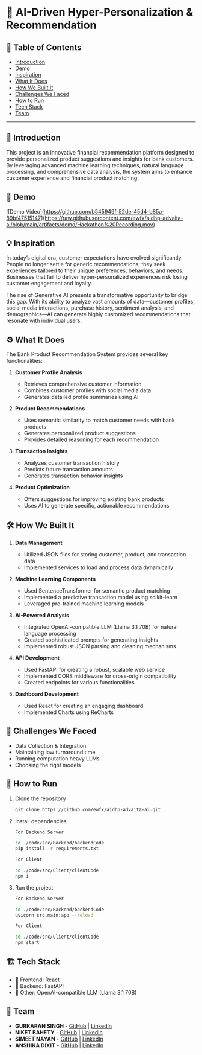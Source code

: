 # 🚀 AI-Driven Hyper-Personalization & Recommendation

## 📌 Table of Contents
- [Introduction](#introduction)
- [Demo](#demo)
- [Inspiration](#inspiration)
- [What It Does](#what-it-does)
- [How We Built It](#how-we-built-it)
- [Challenges We Faced](#challenges-we-faced)
- [How to Run](#how-to-run)
- [Tech Stack](#tech-stack)
- [Team](#team)

---

## 🎯 Introduction
This project is an innovative financial recommendation platform designed to provide personalized product suggestions and insights for bank customers. By leveraging advanced machine learning techniques, natural language processing, and comprehensive data analysis, the system aims to enhance customer experience and financial product matching.

## 🎥 Demo
![Demo Video](https://github.com/b545949f-52de-45d4-b85a-89bf47515147](https://raw.githubusercontent.com/ewfx/aidhp-advaita-ai/blob/main/artifacts/demo/Hackathon%20Recording.mov)

## 💡 Inspiration
In today’s digital era, customer expectations have evolved significantly. People no longer settle for generic recommendations; they seek experiences tailored to their unique preferences, behaviors, and needs. Businesses that fail to deliver hyper-personalized experiences risk losing customer engagement and loyalty.

The rise of Generative AI presents a transformative opportunity to bridge this gap. With its ability to analyze vast amounts of data—customer profiles, social media interactions, purchase history, sentiment analysis, and demographics—AI can generate highly customized recommendations that resonate with individual users.


## ⚙️ What It Does
The Bank Product Recommendation System provides several key functionalities:

1. **Customer Profile Analysis**
   - Retrieves comprehensive customer information
   - Combines customer profiles with social media data
   - Generates detailed profile summaries using AI

2. **Product Recommendations**
   - Uses semantic similarity to match customer needs with bank products
   - Generates personalized product suggestions
   - Provides detailed reasoning for each recommendation

3. **Transaction Insights**
   - Analyzes customer transaction history
   - Predicts future transaction amounts
   - Generates transaction behavior insights

4. **Product Optimization**
   - Offers suggestions for improving existing bank products
   - Uses AI to generate specific, actionable recommendations

## 🛠️ How We Built It
1. **Data Management**
   - Utilized JSON files for storing customer, product, and transaction data
   - Implemented services to load and process data dynamically

2. **Machine Learning Components**
   - Used SentenceTransformer for semantic product matching
   - Implemented a predictive transaction model using scikit-learn
   - Leveraged pre-trained machine learning models

3. **AI-Powered Analysis**
   - Integrated OpenAI-compatible LLM (Llama 3.1 70B) for natural language processing
   - Created sophisticated prompts for generating insights
   - Implemented robust JSON parsing and cleaning mechanisms

4. **API Development**
   - Used FastAPI for creating a robust, scalable web service
   - Implemented CORS middleware for cross-origin compatibility
   - Created endpoints for various functionalities

5. **Dashboard Development**
   - Used React for creating an engaging dashboard
   - Implemented Charts using ReCharts

## 🚧 Challenges We Faced
  - Data Collection & Integration
  - Maintaining low turnaround time
  - Running computation heavy LLMs
  - Choosing the right models


## 🏃 How to Run
1. Clone the repository  
   ```sh
   git clone https://github.com/ewfx/aidhp-advaita-ai.git
   ```
2. Install dependencies  
   ```sh
   For Backend Server

   cd ./code/src/Backend/backendCode
   pip install -r requirements.txt

   For Client

   cd ./code/src/Client/clientCode
   npm i

   ```
3. Run the project  
   ```sh
   For Backend Server

   cd ./code/src/Backend/backendCode
   uvicorn src.main:app --reload

   For Client

   cd ./code/src/Client/clientCode
   npm start

   ```

## 🏗️ Tech Stack
- 🔹 Frontend: React 
- 🔹 Backend: FastAPI
- 🔹 Other: OpenAI-compatible LLM (Llama 3.1 70B)

## 👥 Team
- **GURKARAN SINGH** - [GitHub](https://github.com/GKS02) | [LinkedIn](https://www.linkedin.com/in/gurkaran-singh-392636201/)
- **NIKET BAHETY** - [GitHub](https://github.com/NiketBahety) | [LinkedIn](https://www.linkedin.com/in/niket-bahety/)
- **SIMEET NAYAN** - [GitHub](https://github.com/simeetnayan81) | [LinkedIn](https://www.linkedin.com/in/simeetnayan/)
- **ANSHIKA DIXIT** - [GitHub](https://github.com/anshika236) | [LinkedIn](https://www.linkedin.com/in/dixtanshika/)
